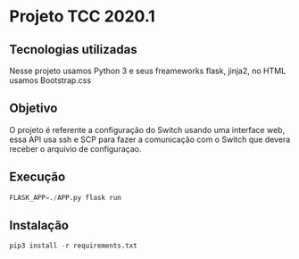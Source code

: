 # Projeto TCC 2020.1

## __Tecnologias utilizadas__

Nesse projeto usamos Python 3 e seus freameworks flask, jinja2, no HTML usamos Bootstrap.css

## __Objetivo__

O projeto é referente a configuração do Switch usando uma interface web, essa API usa ssh e SCP para fazer a
comunicação com  o Switch que devera receber o arquivio de configuraçao.

## __Execução__

```python
FLASK_APP=./APP.py flask run
```

## __Instalação__

```python
pip3 install -r requirements.txt
```